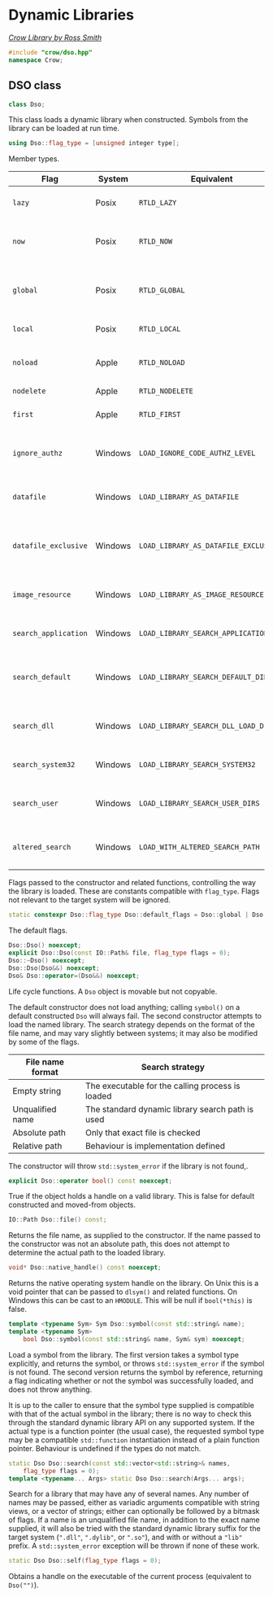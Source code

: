 # Dynamic Libraries

_[Crow Library by Ross Smith](index.html)_

```c++
#include "crow/dso.hpp"
namespace Crow;
```

## DSO class ##

```c++
class Dso;
```

This class loads a dynamic library when constructed. Symbols from the library
can be loaded at run time.

```c++
using Dso::flag_type = [unsigned integer type];
```

Member types.

| Flag                  | System   | Equivalent                             | Behaviour                                               |
| ----                  | ------   | ----------                             | ---------                                               |
| `lazy`                | Posix    | `RTLD_LAZY`                            | Relocations may be delayed                              |
| `now`                 | Posix    | `RTLD_NOW`                             | Relocations are performed immediately                   |
| `global`              | Posix    | `RTLD_GLOBAL`                          | Symbols are available when relocating other libraries   |
| `local`               | Posix    | `RTLD_LOCAL`                           | Symbols are not visible                                 |
| `noload`              | Apple    | `RTLD_NOLOAD`                          | Do not load, succeed only if already loaded             |
| `nodelete`            | Apple    | `RTLD_NODELETE`                        | Never unload                                            |
| `first`               | Apple    | `RTLD_FIRST`                           | Search only this library for symbols                    |
| `ignore_authz`        | Windows  | `LOAD_IGNORE_CODE_AUTHZ_LEVEL`         | Do not check software restriction policies              |
| `datafile`            | Windows  | `LOAD_LIBRARY_AS_DATAFILE`             | Map address space as data, do not execute               |
| `datafile_exclusive`  | Windows  | `LOAD_LIBRARY_AS_DATAFILE_EXCLUSIVE`   | Map address space as data, with exclusive write access  |
| `image_resource`      | Windows  | `LOAD_LIBRARY_AS_IMAGE_RESOURCE`       | Map address space as image, do not execute              |
| `search_application`  | Windows  | `LOAD_LIBRARY_SEARCH_APPLICATION_DIR`  | Search application directory only                       |
| `search_default`      | Windows  | `LOAD_LIBRARY_SEARCH_DEFAULT_DIRS`     | Search application, system, and user-added directories  |
| `search_dll`          | Windows  | `LOAD_LIBRARY_SEARCH_DLL_LOAD_DIR`     | Search DLL directory for its dependencies               |
| `search_system32`     | Windows  | `LOAD_LIBRARY_SEARCH_SYSTEM32`         | Search system directory only                            |
| `search_user`         | Windows  | `LOAD_LIBRARY_SEARCH_USER_DIRS`        | Search user-added directories only                      |
| `altered_search`      | Windows  | `LOAD_WITH_ALTERED_SEARCH_PATH`        | Use alternative standard search path                    |

Flags passed to the constructor and related functions, controlling the way the
library is loaded. These are constants compatible with `flag_type`. Flags not
relevant to the target system will be ignored.

```c++
static constexpr Dso::flag_type Dso::default_flags = Dso::global | Dso::now;
```

The default flags.

```c++
Dso::Dso() noexcept;
explicit Dso::Dso(const IO::Path& file, flag_type flags = 0);
Dso::~Dso() noexcept;
Dso::Dso(Dso&&) noexcept;
Dso& Dso::operator=(Dso&&) noexcept;
```

Life cycle functions. A `Dso` object is movable but not copyable.

The default constructor does not load anything; calling `symbol()` on a
default constructed `Dso` will always fail. The second constructor attempts
to load the named library. The search strategy depends on the format of the
file name, and may vary slightly between systems; it may also be modified by
some of the flags.

| File name format  | Search strategy                                   |
| ----------------  | ---------------                                   |
| Empty string      | The executable for the calling process is loaded  |
| Unqualified name  | The standard dynamic library search path is used  |
| Absolute path     | Only that exact file is checked                   |
| Relative path     | Behaviour is implementation defined               |

The constructor will throw `std::system_error` if the library is not found,.

```c++
explicit Dso::operator bool() const noexcept;
```

True if the object holds a handle on a valid library. This is false for
default constructed and moved-from objects.

```c++
IO::Path Dso::file() const;
```

Returns the file name, as supplied to the constructor. If the name passed to
the constructor was not an absolute path, this does not attempt to determine
the actual path to the loaded library.

```c++
void* Dso::native_handle() const noexcept;
```

Returns the native operating system handle on the library. On Unix this is a
void pointer that can be passed to `dlsym()` and related functions. On Windows
this can be cast to an `HMODULE`. This will be null if `bool(*this)` is false.

```c++
template <typename Sym> Sym Dso::symbol(const std::string& name);
template <typename Sym>
    bool Dso::symbol(const std::string& name, Sym& sym) noexcept;
```

Load a symbol from the library. The first version takes a symbol type
explicitly, and returns the symbol, or throws `std::system_error` if the
symbol is not found. The second version returns the symbol by reference,
returning a flag indicating whether or not the symbol was successfully
loaded, and does not throw anything.

It is up to the caller to ensure that the symbol type supplied is compatible
with that of the actual symbol in the library; there is no way to check this
through the standard dynamic library API on any supported system. If the
actual type is a function pointer (the usual case), the requested symbol type
may be a compatible `std::function` instantiation instead of a plain function
pointer. Behaviour is undefined if the types do not match.

```c++
static Dso Dso::search(const std::vector<std::string>& names,
    flag_type flags = 0);
template <typename... Args> static Dso Dso::search(Args... args);
```

Search for a library that may have any of several names. Any number of names
may be passed, either as variadic arguments compatible with string views, or
a vector of strings; either can optionally be followed by a bitmask of flags.
If a name is an unqualified file name, in addition to the exact name
supplied, it will also be tried with the standard dynamic library suffix for
the target system (`".dll"`, `".dylib"`, or `".so"`), and with or without a
`"lib"` prefix. A `std::system_error` exception will be thrown if none of
these work.

```c++
static Dso Dso::self(flag_type flags = 0);
```

Obtains a handle on the executable of the current process (equivalent to
`Dso("")`).
